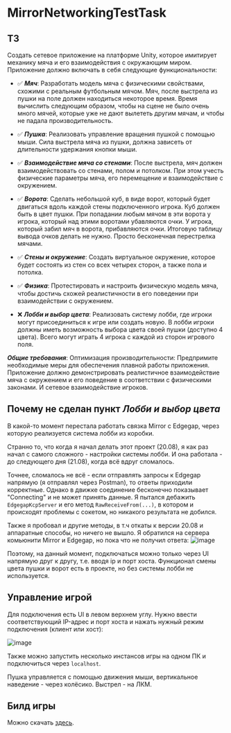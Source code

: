 # MirrorNetworkingTestTask
## ТЗ
Создать сетевое приложение на платформе Unity, которое имитирует механику мяча и его взаимодействия с окружающим миром. Приложение должно включать в себя следующие функциональности:

- ✅ ***Мяч***: Разработать модель мяча с физическими свойствами, схожими с реальным футбольным мячом. Мяч, после выстрела из пушки на поле должен находиться некоторое время. Время вычислить следующим образом, чтобы на сцене не было очень много мячей, которые уже не дают вылететь другим мячам, и чтобы не падала производительность.

- ✅ ***Пушка***: Реализовать управление вращения пушкой с помощью мыши. Сила выстрела мяча из пушки, должна зависеть от длительности удержания кнопки мыши.

- ✅ ***Взаимодействие мяча со стенами***: После выстрела, мяч должен взаимодействовать со стенами, полом и потолком. При этом учесть физические параметры мяча, его перемещение и взаимодействие с окружением.

- ✅ ***Ворота***: Сделать небольшой куб, в виде ворот, который будет двигаться вдоль каждой стены подключенного игрока. Куб должен быть в цвет пушки. При попадании любым мячом в эти ворота у игрока, который над этими воротами убавляются очки. У игрока, который забил мяч в ворота, прибавляются очки. Итоговую таблицу вывода очков делать не нужно. Просто бесконечная перестрелка мячами.

- ✅ ***Стены и окружение***: Создать виртуальное окружение, которое будет состоять из стен со всех четырех сторон, а также пола и потолка.

- ✅ ***Физика***: Протестировать и настроить физическую модель мяча, чтобы достичь схожей реалистичности в его поведении при взаимодействии с окружением.

- ❌ ***Лобби и выбор цвета***: Реализовать систему лобби, где игроки могут присоединиться к игре или создать новую. В лобби игроки должны иметь возможность выбора цвета своей пушки (доступно 4 цвета).
Всего могут играть 4 игрока с каждой из сторон игрового поля.


***Общие требования***:
  Оптимизация производительности: Предпримите необходимые меры для обеспечения плавной работы приложения.
  Приложение должно демонстрировать реалистичное взаимодействие мяча с окружением и его поведение в соответствии с физическими законами. И сетевое взаимодействие игроков.

## Почему не сделан пункт ***Лобби и выбор цвета***
В какой-то момент перестала работать связка Mirror с Edgegap, через которую реализуется система лобби из коробки. 

Странно то, что когда я начал делать этот проект (20.08), я как раз начал с самого сложного - настройки системы лобби. И она работала - до следующего дня (21.08), когда всё вдруг сломалось. 

Точнее, сломалось не всё - если отправлять запросы к Edgegap напрямую (я отправлял через Postman), то ответы приходили корректные. Однако в движке соединение бесконечно показывает "Connecting" и не может принять данные. Я пытался дебажить `EdgegapKcpServer` и его метод `RawReceiveFrom(...)`, в котором и происходят проблемы с сокетом, но никакого результата не добился. 

Также я пробовал и другие методы, в т.ч откаты к версии 20.08 и аппаратные способы, но ничего не вышло. Я обратился на сервера комьюнити Mirror и Edgegap, но пока что не получил ответа:
![image](https://github.com/user-attachments/assets/76656ed2-c19c-4519-9482-38c9817ddc58)

Поэтому, на данный момент, подключаться можно только через UI напрямую друг к другу, т.е. вводя ip и порт хоста. 
Функционал смены цвета пушки и ворот есть в проекте, но без системы лобби не используется.

## Управление игрой
Для подключения есть UI в левом верхнем углу. Нужно ввести соответствующий IP-адрес и порт хоста и нажать нужный режим подключения (клиент или хост): 

![image](https://github.com/user-attachments/assets/173b3735-2766-4f2f-910a-f2948a65be96)

Также можно запустить несколько инстансов игры на одном ПК и подключиться через `localhost`.

Пушка управляется с помощью движения мыши, вертикальное наведение - через колёсико. Выстрел - на ЛКМ.

## Билд игры
Можно скачать [здесь](https://github.com/aleksanderderkanosov/MirrorNetworkingTestTask/releases/tag/0.1.1).
